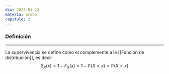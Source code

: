 ```yaml
---
dia: 2023-01-23
materia: proba
capitulo: 2
---
```

### Definición
---
La supervivencia se define como el complemente a la [[Función de distribución]], es decir $$ S_X(x) = 1 - F_X(x) = 1 - \mathbb{P}(X \leq x) = \mathbb{P}(X > x) $$